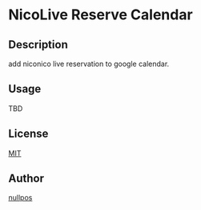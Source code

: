 NicoLive Reserve Calendar
=====

Description
-----

add niconico live reservation to google calendar.

Usage
-----

TBD

License
-----

[MIT](https://github.com/nullpos/nicolive-reserve-calendar/blob/master/LICENSE)

Author
-----

[nullpos](https://github.com/nullpos)
